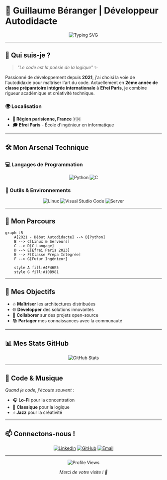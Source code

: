 # 🚀 Guillaume Béranger | Développeur Autodidacte

<div align="center">
  <img src="https://readme-typing-svg.herokuapp.com?font=Fira+Code&weight=500&size=25&pause=1000&color=4F46E5&center=true&vCenter=true&width=435&lines=Hello+World!+%F0%9F%91%8B;Bonjour+le+monde!+%F0%9F%91%8B;Hola+mundo!+%F0%9F%91%8B" alt="Typing SVG" />
</div>

---

## 🎯 Qui suis-je ?

> *"Le code est la poésie de la logique"* ✨

Passionné de développement depuis **2021**, j'ai choisi la voie de l'autodidaxie pour maîtriser l'art du code. Actuellement en **2ème année de classe préparatoire intégrée internationale** à **Efrei Paris**, je combine rigueur académique et créativité technique.

### 🌍 Localisation
- **📍 Région parisienne, France** 🇫🇷
- **🎓 Efrei Paris** - École d'ingénieur en informatique

---

## 🛠️ Mon Arsenal Technique

### 💻 Langages de Programmation
<div align="center">
  
  ![Python](https://img.shields.io/badge/Python-3776AB?style=for-the-badge&logo=python&logoColor=white)
  ![C](https://img.shields.io/badge/C-00599C?style=for-the-badge&logo=c&logoColor=white)
  
</div>

### 🔧 Outils & Environnements
<div align="center">
  
  ![Linux](https://img.shields.io/badge/Linux-FCC624?style=for-the-badge&logo=linux&logoColor=black)
  ![Visual Studio Code](https://img.shields.io/badge/Visual%20Studio%20Code-007ACC?style=for-the-badge&logo=visual-studio-code&logoColor=white)
  ![Server](https://img.shields.io/badge/Server-Administration-4F46E5?style=for-the-badge&logo=server&logoColor=white)
  
</div>

---

## 🚀 Mon Parcours

```mermaid
graph LR
    A[2021 - Début Autodidacte] --> B[Python]
    B --> C[Linux & Serveurs]
    C --> D[C Langage]
    D --> E[Efrei Paris 2023]
    E --> F[Classe Prépa Intégrée]
    F --> G[Futur Ingénieur]
    
    style A fill:#4F46E5
    style G fill:#10B981
```

---

## 🎯 Mes Objectifs

- 🔥 **Maîtriser** les architectures distribuées
- 🌐 **Développer** des solutions innovantes
- 🤝 **Collaborer** sur des projets open-source
- 📚 **Partager** mes connaissances avec la communauté

---

## 📊 Mes Stats GitHub

<div align="center">
  <img src="https://github-readme-stats.vercel.app/api?username=YOUR_USERNAME&show_icons=true&theme=radical" alt="GitHub Stats" />
</div>

---

## 🎵 Code & Musique

*Quand je code, j'écoute souvent :*
- 🎧 **Lo-Fi** pour la concentration
- 🎵 **Classique** pour la logique
- 🎶 **Jazz** pour la créativité

---

## 📫 Connectons-nous !

<div align="center">
  
  [![LinkedIn](https://img.shields.io/badge/LinkedIn-0077B5?style=for-the-badge&logo=linkedin&logoColor=white)](https://linkedin.com/in/your-profile)
  [![GitHub](https://img.shields.io/badge/GitHub-100000?style=for-the-badge&logo=github&logoColor=white)](https://github.com/your-username)
  [![Email](https://img.shields.io/badge/Email-D14836?style=for-the-badge&logo=gmail&logoColor=white)](mailto:your-email@example.com)
  
</div>

---

<div align="center">
  
  ![Profile Views](https://komarev.com/ghpvc/?username=YOUR_USERNAME&color=blueviolet&style=for-the-badge)
  
  *Merci de votre visite ! 👋*
  
</div>
